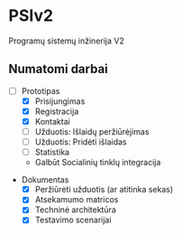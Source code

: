 # PSIv2
Programų sistemų inžinerija V2

## Numatomi darbai
- [ ] Prototipas 
    * [x] Prisijungimas
    * [x] Registracija
    * [X] Kontaktai
    * [ ] Užduotis: Išlaidų peržiūrėjimas
    * [ ] Užduotis: Pridėti išlaidas
    * [ ] Statistika
    * Galbūt Socialinių tinklų integracija
    
- Dokumentas
    * [X] Peržiūrėti užduotis (ar atitinka sekas)
    * [x] Atsekamumo matricos
    * [X] Techninė architektūra
    * [X] Testavimo scenarijai 
